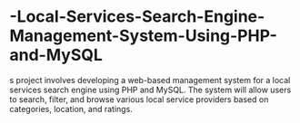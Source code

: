 # -Local-Services-Search-Engine-Management-System-Using-PHP-and-MySQL
s project involves developing a web-based management system for a local services search engine using PHP and MySQL. The system will allow users to search, filter, and browse various local service providers based on categories, location, and ratings. 
